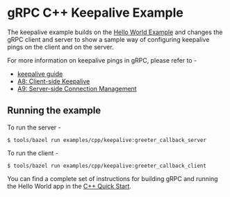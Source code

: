 # gRPC C++ Keepalive Example

The keepalive example builds on the [Hello World Example](https://github.com/grpc/grpc/tree/master/examples/cpp/helloworld) and changes the gRPC client and server to show a sample way of configuring keepalive pings on the client and on the server.

For more information on keepalive pings in gRPC, please refer to -
* [keepalive guide](https://github.com/grpc/grpc/blob/master/doc/keepalive.md)
* [A8: Client-side Keepalive](https://github.com/grpc/proposal/blob/master/A8-client-side-keepalive.md)
* [A9: Server-side Connection Management](https://github.com/grpc/proposal/blob/master/A9-server-side-conn-mgt.md)

## Running the example

To run the server -

```
$ tools/bazel run examples/cpp/keepalive:greeter_callback_server
```

To run the client -

```
$ tools/bazel run examples/cpp/keepalive:greeter_callback_client
```

You can find a complete set of instructions for building gRPC and running the
Hello World app in the [C++ Quick Start][].

[C++ Quick Start]: https://grpc.io/docs/languages/cpp/quickstart
